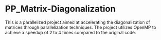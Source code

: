 # PP_Matrix-Diagonalization
This is a parallelized project aimed at accelerating the diagonalization of matrices through parallelization techniques. The project utilizes OpenMP to achieve a speedup of 2 to 4 times compared to the original code.
